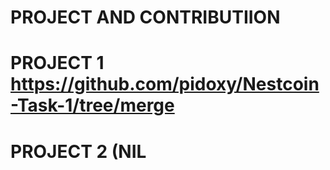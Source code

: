 # PROJECT AND CONTRIBUTIION 
# PROJECT 1 https://github.com/pidoxy/Nestcoin-Task-1/tree/merge
# PROJECT 2 (NIL
